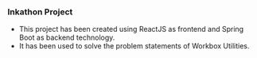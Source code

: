### Inkathon Project

- This project has been created using ReactJS as frontend and Spring Boot as backend technology.
- It has been used to solve the problem statements of Workbox Utilities.